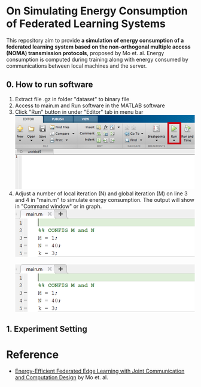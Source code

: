 # On Simulating Energy Consumption of Federated Learning Systems 

This repository aim to provide **a simulation of energy consumption of a federated learning system based on the non-orthogonal multiple access (NOMA) transmission protocols**, proposed by Mo et. al. Energy consumption is computed during training along with energy consumed by communications between local machines and the server.

## 0. How to run software 
1. Extract file .gz in folder "dataset" to binary file
2. Access to main.m and Run software in the MATLAB software
3. Click "Run" button in under "Editor" tab in menu bar
![matlab_toolbar](https://raw.githubusercontent.com/Bellypoly/On_simulating_energy_consumption_of_federated_learning_systems/main/document/toolbar.png)
4. Adjust a number of local iteration (N) and global iteration (M) on line 3 and 4 in "main.m" to simulate energy consumption. The output will show in "Command window" or in graph.
![](https://raw.githubusercontent.com/Bellypoly/On_simulating_energy_consumption_of_federated_learning_systems/main/document/config_m_n.png)
&nbsp;&nbsp;&nbsp;<img src="https://raw.githubusercontent.com/Bellypoly/On_simulating_energy_consumption_of_federated_learning_systems/main/document/config_m_n.PNG" width="600"/>

## 1. Experiment Setting

# Reference
 - [Energy-Efficient Federated Edge Learning with Joint Communication and Computation Design](https://arxiv.org/abs/2003.00199) by Mo et. al.

